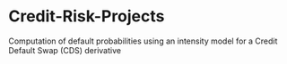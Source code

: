 # Credit-Risk-Projects
Computation of default probabilities using an intensity model for a Credit Default Swap (CDS) derivative
